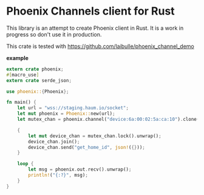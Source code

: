 # Phoenix Channels client for Rust

This library is an attempt to create Phoenix client in Rust.
It is a work in progress so don't use it in production.

This crate is tested with https://github.com/laibulle/phoenix_channel_demo

__example__
```rust
extern crate phoenix;
#[macro_use]
extern crate serde_json;

use phoenix::{Phoenix};

fn main() {
    let url = "wss://staging.haum.io/socket";
    let mut phoenix = Phoenix::new(url);
    let mutex_chan = phoenix.channel("device:6a:00:02:5a:ca:10").clone();

    {
        let mut device_chan = mutex_chan.lock().unwrap();
        device_chan.join();
        device_chan.send("get_home_id", json!({}));
    }

    loop {
        let msg = phoenix.out.recv().unwrap();
        println!("{:?}", msg);
    }
}
```